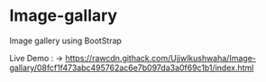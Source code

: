 # Image-gallary
Image gallery using BootStrap

Live Demo : -> https://rawcdn.githack.com/Ujjwlkushwaha/Image-gallary/08fcf1f473abc495762ac6e7b097da3a0f69c1b1/index.html
